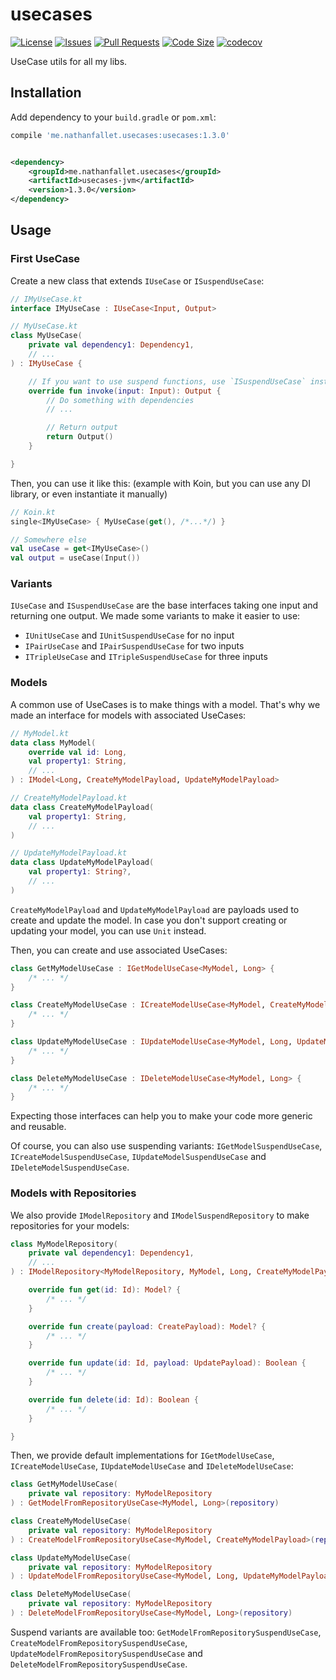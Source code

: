 # usecases

[![License](https://img.shields.io/github/license/nathanfallet/usecases)](LICENSE)
[![Issues](https://img.shields.io/github/issues/nathanfallet/usecases)]()
[![Pull Requests](https://img.shields.io/github/issues-pr/nathanfallet/usecases)]()
[![Code Size](https://img.shields.io/github/languages/code-size/nathanfallet/usecases)]()
[![codecov](https://codecov.io/gh/nathanfallet/usecases/graph/badge.svg?token=iIM9xwE4QT)](https://codecov.io/gh/nathanfallet/usecases)

UseCase utils for all my libs.

## Installation

Add dependency to your `build.gradle` or `pom.xml`:

```groovy
compile 'me.nathanfallet.usecases:usecases:1.3.0'
```

```xml

<dependency>
    <groupId>me.nathanfallet.usecases</groupId>
    <artifactId>usecases-jvm</artifactId>
    <version>1.3.0</version>
</dependency>
```

## Usage

### First UseCase

Create a new class that extends `IUseCase` or `ISuspendUseCase`:

```kotlin
// IMyUseCase.kt
interface IMyUseCase : IUseCase<Input, Output>
```

```kotlin
// MyUseCase.kt
class MyUseCase(
    private val dependency1: Dependency1,
    // ...
) : IMyUseCase {

    // If you want to use suspend functions, use `ISuspendUseCase` instead
    override fun invoke(input: Input): Output {
        // Do something with dependencies
        // ...

        // Return output
        return Output()
    }

}
```

Then, you can use it like this: (example with Koin, but you can use any DI library, or even instantiate it manually)

```kotlin
// Koin.kt
single<IMyUseCase> { MyUseCase(get(), /*...*/) }
```

```kotlin
// Somewhere else
val useCase = get<IMyUseCase>()
val output = useCase(Input())
```

### Variants

`IUseCase` and `ISuspendUseCase` are the base interfaces taking one input and returning one output.
We made some variants to make it easier to use:

- `IUnitUseCase` and `IUnitSuspendUseCase` for no input
- `IPairUseCase` and `IPairSuspendUseCase` for two inputs
- `ITripleUseCase` and `ITripleSuspendUseCase` for three inputs

### Models

A common use of UseCases is to make things with a model. That's why we made an interface for models with associated
UseCases:

```kotlin
// MyModel.kt
data class MyModel(
    override val id: Long,
    val property1: String,
    // ...
) : IModel<Long, CreateMyModelPayload, UpdateMyModelPayload>
```

```kotlin
// CreateMyModelPayload.kt
data class CreateMyModelPayload(
    val property1: String,
    // ...
)
```

```kotlin
// UpdateMyModelPayload.kt
data class UpdateMyModelPayload(
    val property1: String?,
    // ...
)
```

`CreateMyModelPayload` and `UpdateMyModelPayload` are payloads used to create and update the model.
In case you don't support creating or updating your model, you can use `Unit` instead.

Then, you can create and use associated UseCases:

```kotlin
class GetMyModelUseCase : IGetModelUseCase<MyModel, Long> {
    /* ... */
}
```

```kotlin
class CreateMyModelUseCase : ICreateModelUseCase<MyModel, CreateMyModelPayload> {
    /* ... */
}
```

```kotlin
class UpdateMyModelUseCase : IUpdateModelUseCase<MyModel, Long, UpdateMyModelPayload> {
    /* ... */
}
```

```kotlin
class DeleteMyModelUseCase : IDeleteModelUseCase<MyModel, Long> {
    /* ... */
}
```

Expecting those interfaces can help you to make your code more generic and reusable.

Of course, you can also use suspending variants:
`IGetModelSuspendUseCase`, `ICreateModelSuspendUseCase`, `IUpdateModelSuspendUseCase` and `IDeleteModelSuspendUseCase`.

### Models with Repositories

We also provide `IModelRepository` and `IModelSuspendRepository` to make repositories for your models:

```kotlin
class MyModelRepository(
    private val dependency1: Dependency1,
    // ...
) : IModelRepository<MyModelRepository, MyModel, Long, CreateMyModelPayload, UpdateMyModelPayload> {

    override fun get(id: Id): Model? {
        /* ... */
    }

    override fun create(payload: CreatePayload): Model? {
        /* ... */
    }

    override fun update(id: Id, payload: UpdatePayload): Boolean {
        /* ... */
    }

    override fun delete(id: Id): Boolean {
        /* ... */
    }

}
```

Then, we provide default implementations for `IGetModelUseCase`, `ICreateModelUseCase`, `IUpdateModelUseCase`
and `IDeleteModelUseCase`:

```kotlin
class GetMyModelUseCase(
    private val repository: MyModelRepository
) : GetModelFromRepositoryUseCase<MyModel, Long>(repository)
```

```kotlin
class CreateMyModelUseCase(
    private val repository: MyModelRepository
) : CreateModelFromRepositoryUseCase<MyModel, CreateMyModelPayload>(repository)
```

```kotlin
class UpdateMyModelUseCase(
    private val repository: MyModelRepository
) : UpdateModelFromRepositoryUseCase<MyModel, Long, UpdateMyModelPayload>(repository)
```

```kotlin
class DeleteMyModelUseCase(
    private val repository: MyModelRepository
) : DeleteModelFromRepositoryUseCase<MyModel, Long>(repository)
```

Suspend variants are available too:
`GetModelFromRepositorySuspendUseCase`, `CreateModelFromRepositorySuspendUseCase`, `UpdateModelFromRepositorySuspendUseCase`
and `DeleteModelFromRepositorySuspendUseCase`.
